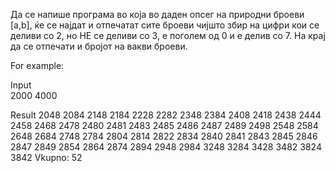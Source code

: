 Да се напише програма во која во даден опсег на природни броеви [a,b], ќе се најдат и отпечатат сите броеви чијшто збир на цифри кои се деливи со 2, но НЕ се деливи со 3, е поголем од 0 и е делив со 7. На крај да се отпечати и бројот на вакви броеви.

For example:

Input	
2000 4000

Result
2048
2084
2148
2184
2228
2282
2348
2384
2408
2418
2438
2444
2458
2468
2478
2480
2481
2483
2485
2486
2487
2489
2498
2548
2584
2648
2684
2748
2784
2804
2814
2822
2834
2840
2841
2843
2845
2846
2847
2849
2854
2864
2874
2894
2948
2984
3248
3284
3428
3482
3824
3842
Vkupno: 52